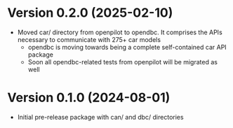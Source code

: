 Version 0.2.0 (2025-02-10)
========================
* Moved car/ directory from openpilot to opendbc. It comprises the APIs necessary to communicate with 275+ car models
  * opendbc is moving towards being a complete self-contained car API package
  * Soon all opendbc-related tests from openpilot will be migrated as well

Version 0.1.0 (2024-08-01)
========================
* Initial pre-release package with can/ and dbc/ directories
